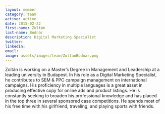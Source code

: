 ```yaml
---
layout: member
category: team
active: active
date: 2015-02-22
first-name: Zoltán
last-name: Bodnár
description: Digital Marketing Specialist
twitter:
linkedin:
email:
image: assets/images/team/ZoltanBodnar.png
---
```

Zoltán is working on a Master’s Degree in Management and Leadership at a leading university in Budapest. In his role as a Digital Marketing Specialist, he contributes to SEM & PPC campaign management on international campaigns. His proficiency in multiple languages is a great asset in producing effective copy for online ads and product listings. He is constantly seeking to broaden his professional knowledge and has placed in the top three in several sponsored case competitions. He spends most of his free time with his girlfriend, traveling, and playing sports with friends.
